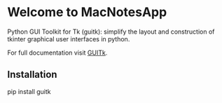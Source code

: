 # Welcome to MacNotesApp

Python GUI Toolkit for Tk (guitk): simplify the layout and construction of tkinter graphical user interfaces in python.

For full documentation visit [GUITk](https://rhettbull.github.io/guitk/).

## Installation

pip install guitk
